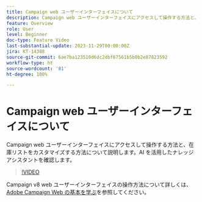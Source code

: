 ```yaml
---
title: Campaign web ユーザーインターフェイスについて
description: Campaign web ユーザーインターフェイスにアクセスして操作する方法と、在庫リストをカスタマイズする方法について説明します。AI を活用したナレッジアシスタントを確認します。
feature: Overview
role: User
level: Beginner
doc-type: Feature Video
last-substantial-update: 2023-11-29T00:00:00Z
jira: KT-14388
source-git-commit: 6ae7ba123510d6dc2dbf67561b5b0b2e87823592
workflow-type: ht
source-wordcount: '81'
ht-degree: 100%

---
```



# Campaign web ユーザーインターフェイスについて

Campaign web ユーザーインターフェイスにアクセスして操作する方法と、在庫リストをカスタマイズする方法について説明します。AI を活用したナレッジアシスタントを確認します。

>[!VIDEO](https://video.tv.adobe.com/v/3427278/?learn=on)

Campaign v8 web ユーザーインターフェイスの操作方法について詳しくは、[Adobe Campaign Web の基本を学ぶ](https://experienceleague.adobe.com/docs/campaign-web/v8/start/get-started.html?lang=ja)を参照してください。
